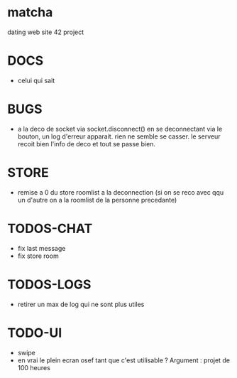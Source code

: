 # matcha
dating web site 42 project 

# DOCS

- celui qui sait

# BUGS

- a la deco de socket via socket.disconnect() en se deconnectant via le bouton, un log d'erreur apparait. rien ne semble se casser. le serveur recoit bien l'info de deco et tout se passe bien.

# STORE

- remise a 0 du store roomlist a la deconnection (si on se reco avec qqu un d'autre on a la roomlist de la personne precedante)

# TODOS-CHAT

- fix last message
- fix store room

# TODOS-LOGS

- retirer un max de log qui ne sont plus utiles

# TODO-UI

- swipe
- en vrai le plein ecran osef tant que c'est utilisable ? Argument : projet de 100 heures

